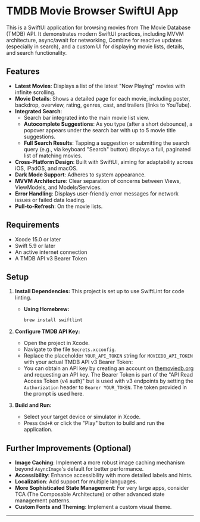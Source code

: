 # TMDB Movie Browser SwiftUI App

This is a SwiftUI application for browsing movies from The Movie Database (TMDB) API. It demonstrates modern SwiftUI practices, including MVVM architecture, async/await for networking, Combine for reactive updates (especially in search), and a custom UI for displaying movie lists, details, and search functionality.

## Features

*   **Latest Movies**: Displays a list of the latest "Now Playing" movies with infinite scrolling.
*   **Movie Details**: Shows a detailed page for each movie, including poster, backdrop, overview, rating, genres, cast, and trailers (links to YouTube).
*   **Integrated Search**:
    *   Search bar integrated into the main movie list view.
    *   **Autocomplete Suggestions**: As you type (after a short debounce), a popover appears under the search bar with up to 5 movie title suggestions.
    *   **Full Search Results**: Tapping a suggestion or submitting the search query (e.g., via keyboard "Search" button) displays a full, paginated list of matching movies.
*   **Cross-Platform Design**: Built with SwiftUI, aiming for adaptability across iOS, iPadOS, and macOS.
*   **Dark Mode Support**: Adheres to system appearance.
*   **MVVM Architecture**: Clear separation of concerns between Views, ViewModels, and Models/Services.
*   **Error Handling**: Displays user-friendly error messages for network issues or failed data loading.
*   **Pull-to-Refresh**: On the movie lists.

## Requirements

*   Xcode 15.0 or later
*   Swift 5.9 or later
*   An active internet connection
*   A TMDB API v3 Bearer Token

## Setup

1.  **Install Dependencies:**
    This project is set up to use SwiftLint for code linting.
    *   **Using Homebrew:**
        ```bash
        brew install swiftlint
        ```

2.  **Configure TMDB API Key:**
    *   Open the project in Xcode.
    *   Navigate to the file `Secrets.xcconfig`.
    *   Replace the placeholder `YOUR_API_TOKEN` string for `MOVIEDB_API_TOKEN` with your actual TMDB API v3 Bearer Token:
    *   You can obtain an API key by creating an account on [themoviedb.org](https://www.themoviedb.org/signup) and requesting an API key. The Bearer Token is part of the "API Read Access Token (v4 auth)" but is used with v3 endpoints by setting the `Authorization` header to `Bearer YOUR_TOKEN`. The token provided in the prompt is used here.

3.  **Build and Run:**
    *   Select your target device or simulator in Xcode.
    *   Press `Cmd+R` or click the "Play" button to build and run the application.


## Further Improvements (Optional)

*   **Image Caching**: Implement a more robust image caching mechanism beyond `AsyncImage`'s default for better performance.
*   **Accessibility**: Enhance accessibility with more detailed labels and hints.
*   **Localization**: Add support for multiple languages.
*   **More Sophisticated State Management**: For very large apps, consider TCA (The Composable Architecture) or other advanced state management patterns.
*   **Custom Fonts and Theming**: Implement a custom visual theme.

---
